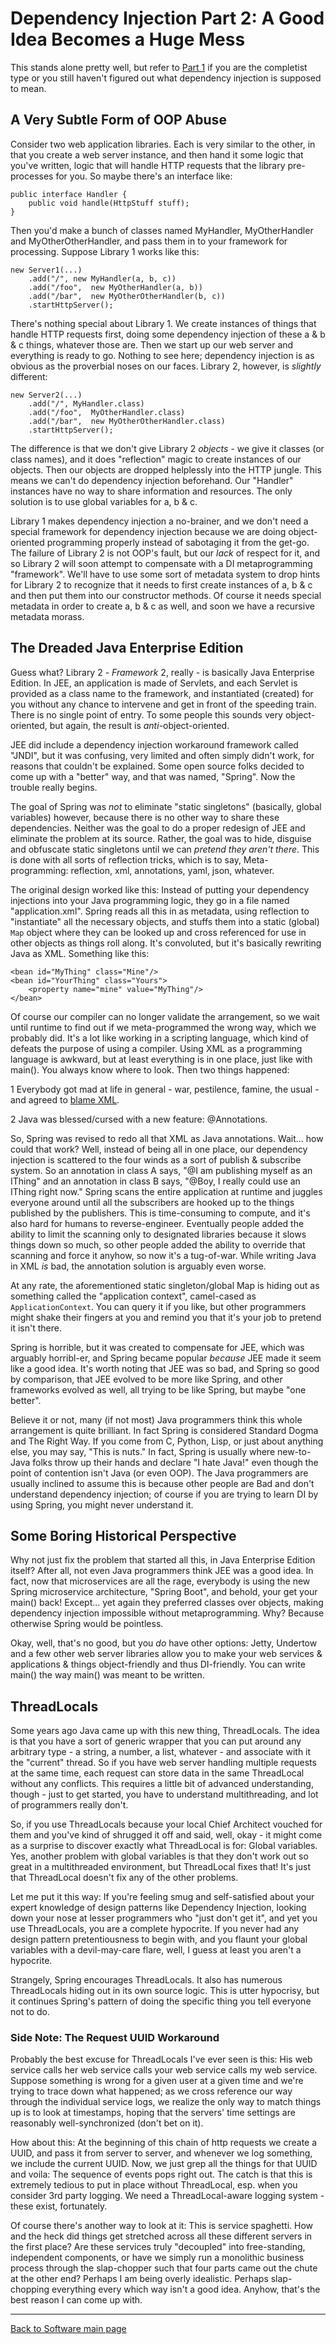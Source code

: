 # Dependency Injection Part 2: A Good Idea Becomes a Huge Mess

This stands alone pretty well, but refer to [Part 1](./DependencyInjectionPart1.md) if you are the completist type or you still haven't figured out what dependency injection is supposed to mean.

## A Very Subtle Form of OOP Abuse

Consider two web application libraries. Each is very similar to the other, in that you create a web server instance, and then hand it some logic that you've written, logic that will handle HTTP requests that the library pre-processes for you. So maybe there's an interface like:

    public interface Handler {
        public void handle(HttpStuff stuff);
    }

Then you'd make a bunch of classes named MyHandler, MyOtherHandler and MyOtherOtherHandler, and pass them in to your framework for processing. Suppose Library 1 works like this:

    new Server1(...)
        .add("/", new MyHandler(a, b, c))
        .add("/foo",  new MyOtherHandler(a, b))
        .add("/bar",  new MyOtherOtherHandler(b, c))
        .startHttpServer();

There's nothing special about Library 1. We create instances of things that handle HTTP requests first, doing some dependency injection of these a & b & c things, whatever those are. Then we start up our web server and everything is ready to go. Nothing to see here; dependency injection is as obvious as the proverbial noses on our faces. Library 2, however, is _slightly_ different:

    new Server2(...)
        .add("/", MyHandler.class)
        .add("/foo",  MyOtherHandler.class)
        .add("/bar",  new MyOtherOtherHandler.class)
        .startHttpServer();

The difference is that we don't give Library 2 _objects_ - we give it classes (or class names), and it does "reflection" magic to create instances of our objects. Then our objects are dropped helplessly into the HTTP jungle. This means we can't do dependency injection beforehand. Our "Handler" instances have no way to share information and resources. The only solution is to use global variables for a, b & c.

Library 1 makes dependency injection a no-brainer, and we don't need a special framework for dependency injection because we are doing object-oriented programming properly instead of sabotaging it from the get-go. The failure of Library 2 is not OOP's fault, but our *lack* of respect for it, and so Library 2 will soon attempt to compensate with a DI metaprogramming "framework". We'll have to use some sort of metadata system to drop hints for Library 2 to recognize that it needs to first create instances of a, b & c and then put them into our constructor methods. Of course it needs special metadata in order to create a, b & c as well, and soon we have a recursive metadata morass.

## The Dreaded Java Enterprise Edition

Guess what? Library 2 - *Framework* 2, really - is basically Java Enterprise Edition. In JEE, an application is made of Servlets, and each Servlet is provided as a class name to the framework, and instantiated (created) for you without any chance to intervene and get in front of the speeding train. There is no single point of entry. To some people this sounds very object-oriented, but again, the result is _anti_-object-oriented.

JEE did include a dependency injection workaround framework called "JNDI", but it was confusing, very limited and often simply didn't work, for reasons that couldn't be explained. Some open source folks decided to come up with a "better" way, and that was named, "Spring". Now the trouble really begins.

The goal of Spring was _not_ to eliminate "static singletons" (basically, global variables) however, because there is no other way to share these dependencies. Neither was the goal to do a proper redesign of JEE and eliminate the problem at its source. Rather, the goal was to hide, disguise and obfuscate static singletons until we can *pretend they aren't there*. This is done with all sorts of reflection tricks, which is to say, Meta-programming: reflection, xml, annotations, yaml, json, whatever.

The original design worked like this: Instead of putting your dependency injections into your Java programming logic, they go in a file named "application.xml". Spring reads all this in as metadata, using reflection to "instantiate" all the necessary objects, and stuffs them into a static (global) `Map` object where they can be looked up and cross referenced for use in other objects as things roll along. It's convoluted, but it's basically rewriting Java as XML. Something like this:

    <bean id="MyThing" class="Mine"/>
    <bean id="YourThing" class="Yours">
        <property name="mine" value="MyThing"/>
    </bean>

Of course our compiler can no longer validate the arrangement, so we wait until runtime to find out if we meta-programmed the wrong way, which we probably did. It's a lot like working in a scripting language, which kind of defeats the purpose of using a compiler. Using XML as a programming language is awkward, but at least everything is in one place, just like with main(). You always know where to look. Then two things happened:

1 Everybody got mad at life in general - war, pestilence, famine, the usual - and agreed to [blame XML](https://en.wikipedia.org/wiki/Scapegoating#Scapegoat_mechanism).

2 Java was blessed/cursed with a new feature: @Annotations.

So, Spring was revised to redo all that XML as Java annotations. Wait... how could that work? Well, instead of being all in one place, our dependency injection is scattered to the four winds as a sort of publish & subscribe system. So an annotation in class A says, "@I am publishing myself as an IThing" and an annotation in class B says, "@Boy, I really could use an IThing right now." Spring scans the entire application at runtime and juggles everyone around until all the subscribers are hooked up to the things published by the publishers. This is time-consuming to compute, and it's also hard for humans to reverse-engineer. Eventually people added the ability to limit the scanning only to designated libraries because it slows things down so much, so other people added the ability to override that scanning and force it anyhow, so now it's a tug-of-war. While writing Java in XML *is* bad, the annotation solution is arguably even worse.

At any rate, the aforementioned static singleton/global Map is hiding out as something called the "application context", camel-cased as `ApplicationContext`. You can query it if you like, but other programmers might shake their fingers at you and remind you that it's your job to pretend it isn't there.

Spring is horrible, but it was created to compensate for JEE, which was arguably horribl-er, and Spring became popular _because_ JEE made it seem like a good idea. It's worth noting that JEE was so bad, and Spring so good by comparison, that JEE evolved to be more like Spring, and other frameworks evolved as well, all trying to be like Spring, but maybe "one better".

Believe it or not, many (if not most) Java programmers think this whole arrangement is quite brilliant. In fact Spring is considered Standard Dogma and The Right Way. If you come from C, Python, Lisp, or just about anything else, you may say, "This is nuts." In fact, Spring is usually where new-to-Java folks throw up their hands and declare "I hate Java!" even though the point of contention isn't Java (or even OOP). The Java programmers are usually inclined to assume this is because other people are Bad and don't understand dependency injection; of course if you are trying to learn DI by using Spring, you might never understand it.

## Some Boring Historical Perspective

Why not just fix the problem that started all this, in Java Enterprise Edition itself? After all, not even Java programmers think JEE was a good idea. In fact, now that microservices are all the rage, everybody is using the new Spring microservice architecture, "Spring Boot", and behold, your get your main() back! Except... yet again they preferred classes over objects, making dependency injection impossible without metaprogramming. Why? Because otherwise Spring would be pointless.

Okay, well, that's no good, but you _do_ have other options: Jetty, Undertow and a few other web server libraries allow you to make your web services & applications & things object-friendly and thus DI-friendly. You can write main() the way main() was meant to be written.

## ThreadLocals

Some years ago Java came up with this new thing, ThreadLocals. The idea is that you have a sort of generic wrapper that you can put around any arbitrary type - a string, a number, a list, whatever - and associate with it the "current" thread. So if you have web server handling multiple requests at the same time, each request can store data in the same ThreadLocal without any conflicts. This requires a little bit of advanced understanding, though - just to get started, you have to understand multithreading, and lot of programmers really don't.

So, if you use ThreadLocals because your local Chief Architect vouched for them and you've kind of shrugged it off and said, well, okay - it might come as a surprise to discover exactly what ThreadLocal is for: Global variables. Yes, another problem with global variables is that they don't work out so great in a multithreaded environment, but ThreadLocal fixes that! It's just that ThreadLocal doesn't fix any of the other problems.

Let me put it this way: If you're feeling smug and self-satisfied about your expert knowledge of design patterns like Dependency Injection, looking down your nose at lesser programmers who "just don't get it", and yet you use ThreadLocals, you are a complete hypocrite. If you never had any design pattern pretentiousness to begin with, and you flaunt your global variables with a devil-may-care flare, well, I guess at least you aren't a hypocrite.

Strangely, Spring encourages ThreadLocals. It also has numerous ThreadLocals hiding out in its own source logic. This is utter hypocrisy, but it continues Spring's pattern of doing the specific thing you tell everyone not to do.

### Side Note: The Request UUID Workaround

Probably the best excuse for ThreadLocals I've ever seen is this: His web service calls her web service calls your web service calls my web service. Suppose something is wrong for a given user at a given time and we're trying to trace down what happened; as we cross reference our way through the individual service logs, we realize the only way to match things up is to look at timestamps, hoping that the servers' time settings are reasonably well-synchronized (don't bet on it).

How about this: At the beginning of this chain of http requests we create a UUID, and pass it from server to server, and whenever we log something, we include the current UUID. Now, we just grep all the things for that UUID and voila: The sequence of events pops right out. The catch is that this is extremely tedious to put in place without ThreadLocal, esp. when you consider 3rd party logging. We need a ThreadLocal-aware logging system - these exist, fortunately.

Of course there's another way to look at it: This is service spaghetti. How and the heck did things get stretched across all these different servers in the first place? Are these services truly "decoupled" into free-standing, independent components, or have we simply run a monolithic business process through the slap-chopper such that four parts came out the chute at the other end? Perhaps I am being overly idealistic. Perhaps slap-chopping everything every which way isn't a good idea. Anyhow, that's the best reason I can come up with.

----

[Back to Software main page](./README.md)
